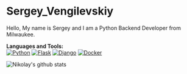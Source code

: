 # Sergey_Vengilevskiy
Hello, My name is Sergey and I am a Python Backend Developer from Milwaukee.


**Languages and Tools:**  
[![Python](https://img.shields.io/badge/Python-blue?style=flat&logo=python&logoColor=white&link=https://github.com/NeoVic2006)](https://github.com/bayborodin) 
[![Flask](https://img.shields.io/badge/Flask-gray?style=flat&logo=flask&logoColor=white&link=https://github.com/NeoVic2006)](https://github.com/bayborodin) 
[![Django](https://img.shields.io/badge/Django-darkgreen?style=flat&logo=django&logoColor=white&link=https://github.com/bayboNeoVic2006rodin)](https://github.com/bayborodin) 
[![Docker](https://img.shields.io/badge/-Docker-2496ED?style=flat&logo=docker&logoColor=white&link=https://github.com/NeoVic2006)](https://github.com/bayborodin) 

![Nikolay's github stats](https://github-readme-stats.vercel.app/api?username=NeoVic2006&show_icons=true&hide_border=true)
